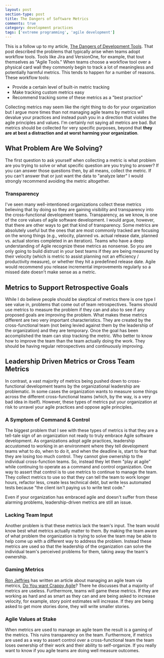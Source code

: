 ```yaml
---
layout: post
section-type: post
title: The Dangers of Software Metrics
comments: true
category: development practices
tags: ['extreme programming', 'agile development']
---
```


This is a follow up to my article, [The Dangers of Development Tools](/2015/02/21/the-dangers-of-development-tools.html). That post described the problems that typically arise when teams adopt workflow tools. Tools like Jira and VersionOne, for example, that tout themselves as "Agile Tools." When teams choose a workflow tool over a  physical card wall they commonly begin to track a lot of meaningless and potentially harmful metrics. This tends to happen for a number of reasons. These workflow tools:

* Provide a certain level of built-in metric tracking
* Make tracking custom metrics easy
* Recommend tracking some of these metrics as a "best practice"

Collecting metrics may seem like the right thing to do for your organization but I argue more times than not managing agile teams by metrics will devalue your practices and instead push you in a direction that violates the agile principles and values. I'm certainly not saying all metrics are bad. But metrics should be collected for very specific purposes, beyond that **they are at best a distraction and at worst harming your organization**.

## What Problem Are We Solving?
The first question to ask yourself when collecting a metric is what problem are you trying to solve or what specific question are you trying to answer? If you can answer those questions then, by all means, collect the metric. If you can't answer that or just want the data to "analyze later" I would strongly recommend avoiding the metric altogether. 

### Transparency

I've seen many well-intentioned organizations collect these metrics believing that by doing so they are gaining visibility and transparency into the cross-functional development teams. Transparency, as we know, is one of the core values of agile software development. I would argue, however, that there are other ways to get that kind of transparency. Some metrics are absolutely useful but the ones that are most commonly tracked are focusing on the wrong things (e.g., velocity, planned vs. actual release date, planned vs. actual stories completed in an iteration). Teams who have a deep understanding of Agile recognize these metrics as nonsense. So you are only going to build distrust in your best teams if they are being measured by their velocity (which is metric to assist planning not an efficiency / productivity measure), or whether they hit a predefined release date. Agile would recommend you release incremental improvements regularly so a missed date doesn't make sense as a metric. 


## Metrics to Support Retrospective Goals

While I do believe people should be skeptical of metrics there is one type I see value in, problems that come out of team retrospectives. Teams should use metrics to measure the problem if they can and also to see if any proposed goals are improving the problem. What makes these metrics different are two very important characteristics. They are created by the cross-functional team (not being levied against them by the leadership of the organization) and they are temporary. Once the goal has been accomplished the team can stop tracking the metric. Who better to know how to improve the team than the team actually doing the work. They should be having regular retrospectives and continuously improving.

## Leadership Driven Metrics or Cross Team Metrics

In contrast, a vast majority of metrics being pushed down to cross-functional development teams by the organizational leadership are problematic. In some cases the organization wants to measure some things across the different cross-functional teams (which, by the way, is a very bad idea in itself). However, these types of metrics put your organization at risk to unravel your agile practices and oppose agile principles. 

### A Symptom of Command & Control 

The biggest problem that I see with these types of metrics is that they are a tell-tale sign of an organization not ready to truly embrace Agile software development. As organizations adopt agile practices, leadership accustomed to working in an environment where they tell development teams what to do, when to do it, and when the deadline is, start to fear that they are losing too much control. They cannot give ownership to the individual cross-function teams. So, instead they let them "play at agile" while continuing to operate as a command and control organization. One way to assert that control is to use metrics to continue to manage the team. They collect metrics to use so that they can tell the team to work longer hours, refactor less, create less technical debt, but write less automated tests because "the client isn't paying us to write test code." 

Even if your organization has embraced agile and doesn't suffer from these alarming problems, leadership-driven metrics are still an issue. 

### Lacking Team Input

Another problem is that these metrics lack the team's input. The team would know best what metrics actually matter to them. By making the team aware of what problem the organization is trying to solve the team may be able to help come up with a different way to address the problem. Instead these metrics are used so that the leadership of the organization can solve the individual team's perceived problems for them, taking away the team's ownership.

### Gaming Metrics
[Ron Jeffries](http://ronjeffries.com/) has written an article about managing an agile team via metrics, [Do You want Crappy Agile](http://ronjeffries.com/articles/016-03/you-want/)?  There he discusses that a majority of metrics are useless. Furthermore, teams will game these metrics. If they are working as hard and as smart as they can and are being asked to increase velocity, for example, story point estimates will increase. If they are being asked to get more stories done, they will write smaller stories. 

### Agile Values at Stake
When metrics are used to manage an agile team the result is a gaming of the metrics. This ruins transparency on the team. Furthermore, if metrics are used as a way to assert control over a cross-functional team the team loses ownership of their work and their ability to self-organize. If you really want to know if you agile teams are doing well measure outcomes.
